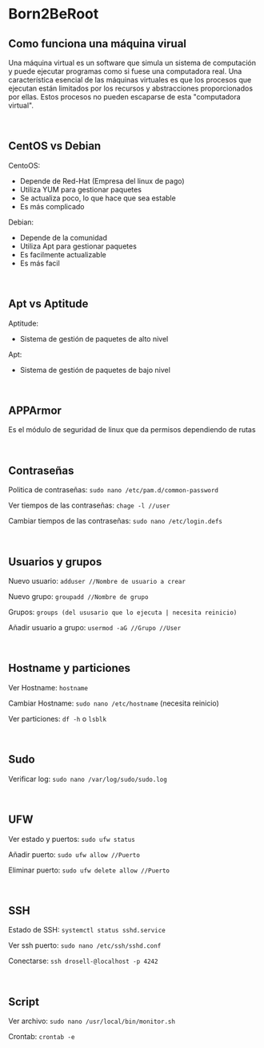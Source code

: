 # Born2BeRoot

## Como funciona una máquina virual
Una máquina virtual es un software que simula un sistema de computación y puede ejecutar programas como si fuese una computadora real.
 Una característica esencial de las máquinas virtuales es que los procesos que ejecutan están limitados por los recursos y abstracciones proporcionados por ellas. Estos procesos no pueden escaparse de esta "computadora virtual".

<br>

## CentOS vs Debian
CentoOS:
- Depende de Red-Hat (Empresa del linux de pago)
- Utiliza YUM para gestionar paquetes
- Se actualiza poco, lo que hace que sea estable
- Es más complicado

Debian:
- Depende de la comunidad
- Utiliza Apt para gestionar paquetes
- Es facilmente actualizable
- Es más facil
<br>

## Apt vs Aptitude
Aptitude:
- Sistema de gestión de paquetes de alto nivel

Apt:
- Sistema de gestión de paquetes de bajo nivel

<br>

## APPArmor
Es el módulo de seguridad de linux que da permisos dependiendo de rutas

<br>

## Contraseñas
Politica de contraseñas: `sudo nano /etc/pam.d/common-password`

Ver tiempos de las contraseñas: `chage -l //user`

Cambiar tiempos de las contraseñas: `sudo nano /etc/login.defs`

<br>

## Usuarios y grupos
Nuevo usuario: `adduser //Nombre de usuario a crear`

Nuevo grupo: `groupadd //Nombre de grupo`

Grupos: `groups (del ususario que lo ejecuta | necesita reinicio)`

Añadir usuario a grupo: `usermod -aG //Grupo //User`

<br>

## Hostname y particiones
Ver Hostname: `hostname`

Cambiar Hostname: `sudo nano /etc/hostname` (necesita reinicio)

Ver particiones: `df -h` o `lsblk`

<br>

## Sudo

Verificar log: `sudo nano /var/log/sudo/sudo.log`

<br>

## UFW
Ver estado y puertos: `sudo ufw status`

Añadir puerto: `sudo ufw allow //Puerto`

Eliminar puerto: `sudo ufw delete allow //Puerto`

<br>

## SSH
Estado de SSH: `systemctl status sshd.service`

Ver ssh puerto: `sudo nano /etc/ssh/sshd.conf`

Conectarse: `ssh drosell-@localhost -p 4242`

<br>

## Script
Ver archivo: `sudo nano /usr/local/bin/monitor.sh`

Crontab: `crontab -e`
